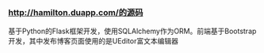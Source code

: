 <h3><a href="http://hamilton.duapp.com/">http://hamilton.duapp.com/的源码</a></h3>

基于Python的Flask框架开发，使用SQLAlchemy作为ORM。前端基于Bootstrap开发，其中发布博客页面使用的是UEditor富文本编辑器
